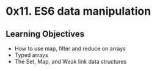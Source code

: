 # 0x11. ES6 data manipulation

## Learning Objectives
- How to use map, filter and reduce on arrays
- Typed arrays
- The Set, Map, and Weak link data structures